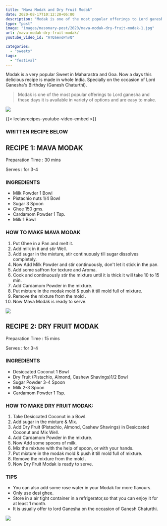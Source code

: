 ```yaml
---
title: "Mava Modak and Dry Fruit Modak"
date: 2020-08-17T10:12:20+06:00
description: "Modak is one of the most popular offerings to Lord ganesha and these days it is available in variety of options."
type: "post"
image: "images/masonary-post/2020/mava-modak-dry-fruit-modak-1.jpg"
url: /mava-modak-dry-fruit-modak/
youtube_video_id: "ATQaevoPnvQ"

categories: 
  - "sweets"
tags:
  - "festival"
---
```


Modak is a very popular Sweet in Maharastra and Goa. Now a days this delicious recipe is made in whole India. Specially on the occasion of Lord Ganesha's Birthday (Ganesh Chaturthi). 

> Modak is one of the most popular offerings to Lord ganesha and these days it is available in variety of options and are easy to make.


![](../images/masonary-post/2020/mava-modak-dry-fruit-modak-2.jpg)

{{< leelasrecipes-youtube-video-embed >}}

### WRITTEN RECIPE BELOW 

## RECIPE 1: MAVA MODAK

Preparation Time : 30 mins

Serves : for 3-4

### INGREDIENTS

- Milk Powder 1 Bowl
- Pistachio nuts 1/4 Bowl 
- Sugar 3 Spoon
- Ghee 150 gms.
- Cardamom Powder 1 Tsp.
- Milk 1 Bowl


### HOW TO MAKE MAVA MODAK

1. Put Ghee in a Pan and melt it.
2. Add milk in it and stir Well.
3. Add sugar in the mixture, stir continuously till sugar dissolves completely.
4. Now Add Milk Powder and stir continuously, don't let it stick in the pan.
5. Add some saffron for texture and Aroma.
6. Cook and continuously stir the mixture until it is thick it will take 10 to 15 min.
7. Add Cardamom Powder in the mixture.
8. Put mixture in the modak mold & push it till mold full of mixture.
9. Remove the mixture from the mold .
10. Now Mava Modak is ready to serve.

![](../images/masonary-post/2020/mava-modak-dry-fruit-modak-3.jpg)


## RECIPE 2: DRY FRUIT MODAK

Preparation Time : 15 mins

Serves : for 3-4

### INGREDIENTS

- Desiccated Coconut 1 Bowl
- Dry Fruit (Pistachio, Almond, Cashew Shavings)1/2 Bowl 
- Sugar Powder 3-4 Spoon
- Milk 2-3 Spoon
- Cardamom Powder 1 Tsp.

### HOW TO MAKE DRY FRUIT MODAK:

1. Take Desiccated Coconut in a Bowl.
2. Add sugar in the mixture & Mix.
3. Add  Dry Fruit (Pistachio, Almond, Cashew Shavings) in Desiccated Coconut and Mix Well. 
4. Add Cardamom Powder in the mixture.
5. Now Add some spoons of milk.
6. Mix the mixture with the help of spoon, or with your hands.
7. Put mixture in the modak mold & push it till mold full of mixture.
8. Remove the mixture from the mold .
9. Now Dry Fruit Modak is ready to serve.

### TIPS

* You can also add some rose water in your Modak for more flavours.
* Only use desi ghee.
* Store in a air tight container in a refrigerator,so that you can enjoy it for at least 1 month. 
* It is usually offer to lord Ganesha on the occasion of Ganesh Chaturthi.

![](../images/masonary-post/2020/mava-modak-dry-fruit-modak-4.jpg)
